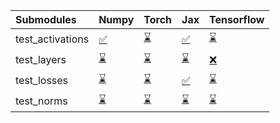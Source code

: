 | Submodules       | Numpy                                                                                                                           | Torch                                                                                                                           | Jax                                                                                                                             | Tensorflow                                                                                                                      |
|:-----------------|:--------------------------------------------------------------------------------------------------------------------------------|:--------------------------------------------------------------------------------------------------------------------------------|:--------------------------------------------------------------------------------------------------------------------------------|:--------------------------------------------------------------------------------------------------------------------------------|
| test_activations | <a href="https://github.com/unifyai/ivy/runs/7969176360?check_suite_focus=true" rel="noopener noreferrer" target="_blank">✅</a> | <a href="https://github.com/unifyai/ivy/runs/7969176875?check_suite_focus=true" rel="noopener noreferrer" target="_blank">⌛</a> | <a href="https://github.com/unifyai/ivy/runs/7969177364?check_suite_focus=true" rel="noopener noreferrer" target="_blank">✅</a> | <a href="https://github.com/unifyai/ivy/runs/7969177992?check_suite_focus=true" rel="noopener noreferrer" target="_blank">⌛</a> |
| test_layers      | <a href="https://github.com/unifyai/ivy/runs/7969176473?check_suite_focus=true" rel="noopener noreferrer" target="_blank">⌛</a> | <a href="https://github.com/unifyai/ivy/runs/7969176982?check_suite_focus=true" rel="noopener noreferrer" target="_blank">⌛</a> | <a href="https://github.com/unifyai/ivy/runs/7969177501?check_suite_focus=true" rel="noopener noreferrer" target="_blank">⌛</a> | <a href="https://github.com/unifyai/ivy/runs/7969178128?check_suite_focus=true" rel="noopener noreferrer" target="_blank">❌</a> |
| test_losses      | <a href="https://github.com/unifyai/ivy/runs/7969176629?check_suite_focus=true" rel="noopener noreferrer" target="_blank">⌛</a> | <a href="https://github.com/unifyai/ivy/runs/7969177111?check_suite_focus=true" rel="noopener noreferrer" target="_blank">⌛</a> | <a href="https://github.com/unifyai/ivy/runs/7969177643?check_suite_focus=true" rel="noopener noreferrer" target="_blank">✅</a> | <a href="https://github.com/unifyai/ivy/runs/7969178309?check_suite_focus=true" rel="noopener noreferrer" target="_blank">⌛</a> |
| test_norms       | <a href="https://github.com/unifyai/ivy/runs/7969176765?check_suite_focus=true" rel="noopener noreferrer" target="_blank">⌛</a> | <a href="https://github.com/unifyai/ivy/runs/7969177221?check_suite_focus=true" rel="noopener noreferrer" target="_blank">⌛</a> | <a href="https://github.com/unifyai/ivy/runs/7969177827?check_suite_focus=true" rel="noopener noreferrer" target="_blank">⌛</a> | <a href="https://github.com/unifyai/ivy/runs/7969178463?check_suite_focus=true" rel="noopener noreferrer" target="_blank">⌛</a> |